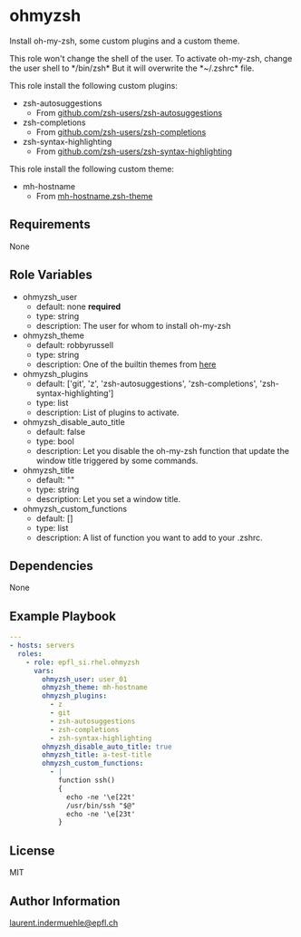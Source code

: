 ohmyzsh
=========

Install oh-my-zsh, some custom plugins and a custom theme.

This role won't change the shell of the user. To activate oh-my-zsh, change the user shell to \*/bin/zsh* But it will overwrite the \*\~/.zshrc* file.


This role install the following custom plugins:

* zsh-autosuggestions
  * From [github.com/zsh-users/zsh-autosuggestions](https://github.com/zsh-users/zsh-autosuggestions)
* zsh-completions
  * From [github.com/zsh-users/zsh-completions](https://github.com/zsh-users/zsh-completions)
* zsh-syntax-highlighting
  * From [github.com/zsh-users/zsh-syntax-highlighting](https://github.com/zsh-users/zsh-syntax-highlighting)

This role install the following custom theme:

* mh-hostname
  * From [mh-hostname.zsh-theme](http://raw.githubusercontent.com/Honiix/oh-my-zsh/master/themes/mh-hostname.zsh-theme)


Requirements
------------

None


Role Variables
--------------

* ohmyzsh_user
  * default: none **required**
  * type: string
  * description: The user for whom to install oh-my-zsh
* ohmyzsh_theme
  * default: robbyrussell
  * type: string
  * description: One of the builtin themes from [here](https://github.com/ohmyzsh/ohmyzsh/wiki/Themes)
* ohmyzsh_plugins
  * default: ['git', 'z', 'zsh-autosuggestions', 'zsh-completions', 'zsh-syntax-highlighting']
  * type: list
  * description: List of plugins to activate.
* ohmyzsh_disable_auto_title
  * default: false
  * type: bool
  * description: Let you disable the oh-my-zsh function that update the window title triggered by some commands.
* ohmyzsh_title
  * default: ""
  * type: string
  * description: Let you set a window title.
* ohmyzsh_custom_functions
  * default: []
  * type: list
  * description: A list of function you want to add to your .zshrc.


Dependencies
------------

None

Example Playbook
----------------


```yaml
---
- hosts: servers
  roles:
    - role: epfl_si.rhel.ohmyzsh
      vars:
        ohmyzsh_user: user_01
        ohmyzsh_theme: mh-hostname
        ohmyzsh_plugins:
          - z
          - git
          - zsh-autosuggestions
          - zsh-completions
          - zsh-syntax-highlighting
        ohmyzsh_disable_auto_title: true
        ohmyzsh_title: a-test-title
        ohmyzsh_custom_functions:
          - |
            function ssh()
            {
              echo -ne '\e[22t'
              /usr/bin/ssh "$@"
              echo -ne '\e[23t'
            }
```

License
-------

MIT

Author Information
------------------

laurent.indermuehle@epfl.ch
